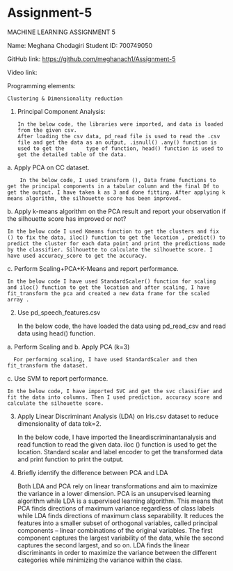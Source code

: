 # Assignment-5

MACHINE LEARNING ASSIGNMENT 5

Name: Meghana Chodagiri
Student ID: 700749050


GitHub link: https://github.com/meghanach1/Assignment-5

Video link:


Programming elements: 

    Clustering & Dimensionality reduction

1.	Principal Component Analysis:

        In the below code, the libraries were imported, and data is loaded from the given csv.
        After loading the csv data, pd_read file is used to read the .csv file and get the data as an output, .isnull() .any() function is used to get the       type of function, head() function is used to get the detailed table of the data.


    
a.	Apply PCA on CC dataset.

        In the below code, I used transform (), Data frame functions to get the principal components in a tabular column and the final Df to get the output. I have taken k as 3 and done fitting. After applying k means algorithm, the silhouette score has been improved.
 
b.	 Apply k-means algorithm on the PCA result and report your observation if the silhouette score has improved or not?

    In the below code I used Kmeans function to get the clusters and fix () to fix the data, iloc() function to get the location , predict() to predict the cluster for each data point and print the predictions made by the classifier. Silhouette to calculate the silhouette score. I have used accuracy_score to get the accuracy.
   
c.	 Perform Scaling+PCA+K-Means and report performance.

    In the below code I have used StandardScaler() function for scaling and iloc() function to get the location and after scaling, I have fit_transform the pca and created a new data frame for the scaled array .

   
2.	Use pd_speech_features.csv

    In the below code, the have loaded the data using pd_read_csv and read data using head() function.
  
a.	Perform Scaling and
b.	 Apply PCA (k=3)

      For performing scaling, I have used StandardScaler and then fit_transform the dataset.
 
c.	Use SVM to report performance.
  
    In the below code, I have imported SVC and get the svc classifier and fit the data into columns. Then I used prediction, accuracy score and calculate the silhouette score.
  
3.	Apply Linear Discriminant Analysis (LDA) on Iris.csv dataset to reduce dimensionality of data tok=2.

  
    In the below code, I have imported the lineardiscriminantanalysis and read function to read the given data. iloc () function is used to get the location. Standard scalar and label encoder to get the transformed data and print function to print the output.

 



4. Briefly identify the difference between PCA and LDA

    Both LDA and PCA rely on linear transformations and aim to maximize the variance in a lower dimension. PCA is an unsupervised learning algorithm while LDA is a supervised learning algorithm. This means that PCA finds directions of maximum variance regardless of class labels while LDA finds directions of maximum class separability.
    It reduces the features into a smaller subset of orthogonal variables, called principal components – linear combinations of the original variables. The first component captures the largest variability of the data, while the second captures the second largest, and so on.
    LDA finds the linear discriminants in order to maximize the variance between the different categories while minimizing the variance within the class.

 

